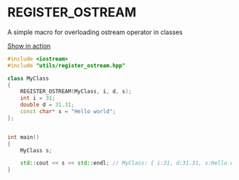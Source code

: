 # REGISTER_OSTREAM
A simple macro for overloading ostream operator in classes

[Show in action](https://godbolt.org/z/n1oMrsMd6)

```C++
#include <iostream>
#include "utils/register_ostream.hpp"

class MyClass
{
    REGISTER_OSTREAM(MyClass, i, d, s);
    int i = 31;
    double d = 31.31;
    const char* s = "Hello world";
};


int main()
{
    MyClass s;

    std::cout << s << std::endl; // MyClass: { i:31, d:31.31, s:Hello world }
}
```
